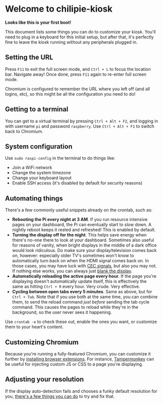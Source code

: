 # Welcome to chilipie-kiosk

**Looks like this is your first boot!**

This document lists some things you can do to customize your kiosk. You'll need to plug in a keyboard for this initial setup, but after that, it's perfectly fine to leave the kiosk running without any peripherals plugged in.

## Setting the URL

Press `F11` to exit the full screen mode, and `Ctrl + L` to focus the location bar. Navigate away! Once done, press `F11` again to re-enter full screen mode.

Chromium is configured to remember the URL where you left off (and all logins, etc), so this might be all the configuration you need to do!

## Getting to a terminal

You can get to a virtual terminal by pressing `Ctrl + Alt + F2`, and logging in with username `pi` and password `raspberry`. Use `Ctrl + Alt + F1` to switch back to Chromium.

## System configuration

Use `sudo raspi-config` in the terminal to do things like:

* Join a WiFi network
* Change the system timezone
* Change your keyboard layout
* Enable SSH access (it's disabled by default for security reasons)

## Automating things

There's a few commonly useful snippets already on the crontab, such as:

* **Rebooting the Pi every night at 3 AM**. If you run resource intensive pages on your dashboard, the Pi can eventually start to slow down. A nightly reboot keeps it rested and refreshed! This is enabled by default.
* **Turning the display off for the night**. This helps save energy when there's no-one there to look at your dashboard. Sometimes also useful for reasons of vanity, when bright displays in the middle of a dark office would look ridiculous. Do make sure your display/television comes back on, however: especially older TV's sometimes won't know to automatically turn back on when the HDMI signal comes back on. In those cases, you may have luck with [CEC signals](https://timleland.com/raspberry-pi-turn-tv-onoff-cec/), but also you may not. If nothing else works, you can always just [blank the display](https://askubuntu.com/a/7299).
* **Automatically reloading the active page every hour**. If the page you're displaying doesn't automatically update itself, this is effectively the same as hitting `Ctrl + R` every hour. Very crude. Very effective.
* **Cycling between open tabs every 5 minutes**. Same as above, but for `Ctrl + Tab`. Note that if you use both at the same time, you can combine them, to send the reload command *just before* sending the tab cycle command. This causes the pages to reload while they're in the background, so the user never sees it happening.

Use `crontab -e` to check these out, enable the ones you want, or customize them to your heart's content.

## Customizing Chromium

Because you're running a fully-featured Chromium, you can customize it further by [installing browser extensions](https://chrome.google.com/webstore/category/extensions). For instance, [Tampermonkey](https://chrome.google.com/webstore/detail/tampermonkey/dhdgffkkebhmkfjojejmpbldmpobfkfo) can be useful for injecting custom JS or CSS to a page you're displaying.

## Adjusting your resolution

If the display auto-detection fails and chooses a funky default resolution for you, [there's a few things you can do](https://www.opentechguides.com/how-to/article/raspberry-pi/28/raspi-display-setting.html) to try and fix that.

